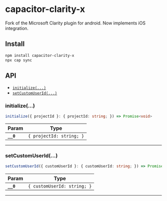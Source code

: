 # capacitor-clarity-x

Fork of the Microsoft Clarity plugin for android. Now implements iOS integration.

## Install

```bash
npm install capacitor-clarity-x
npx cap sync
```

## API

<docgen-index>

* [`initialize(...)`](#initialize)
* [`setCustomUserId(...)`](#setcustomuserid)

</docgen-index>

<docgen-api>
<!--Update the source file JSDoc comments and rerun docgen to update the docs below-->

### initialize(...)

```typescript
initialize({ projectId }: { projectId: string; }) => Promise<void>
```

| Param     | Type                                |
| --------- | ----------------------------------- |
| **`__0`** | <code>{ projectId: string; }</code> |

--------------------


### setCustomUserId(...)

```typescript
setCustomUserId({ customUserId }: { customUserId: string; }) => Promise<void>
```

| Param     | Type                                   |
| --------- | -------------------------------------- |
| **`__0`** | <code>{ customUserId: string; }</code> |

--------------------

</docgen-api>
